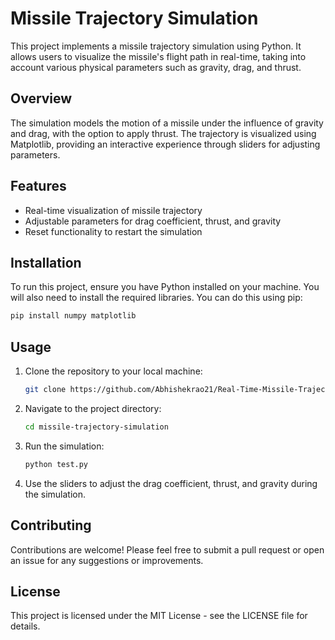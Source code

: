 # Missile Trajectory Simulation

This project implements a missile trajectory simulation using Python. It allows users to visualize the missile's flight path in real-time, taking into account various physical parameters such as gravity, drag, and thrust.

## Overview

The simulation models the motion of a missile under the influence of gravity and drag, with the option to apply thrust. The trajectory is visualized using Matplotlib, providing an interactive experience through sliders for adjusting parameters.

## Features

- Real-time visualization of missile trajectory
- Adjustable parameters for drag coefficient, thrust, and gravity
- Reset functionality to restart the simulation

## Installation

To run this project, ensure you have Python installed on your machine. You will also need to install the required libraries. You can do this using pip:

```bash
pip install numpy matplotlib
```

## Usage

1. Clone the repository to your local machine:

   ```bash
   git clone https://github.com/Abhishekrao21/Real-Time-Missile-Trajectory-Visualizer.git
   ```

2. Navigate to the project directory:

   ```bash
   cd missile-trajectory-simulation
   ```

3. Run the simulation:

   ```bash
   python test.py
   ```

4. Use the sliders to adjust the drag coefficient, thrust, and gravity during the simulation.

## Contributing

Contributions are welcome! Please feel free to submit a pull request or open an issue for any suggestions or improvements.

## License

This project is licensed under the MIT License - see the LICENSE file for details.
